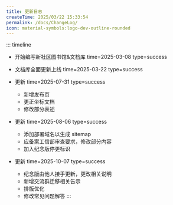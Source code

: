 ```yaml
---
title: 更新日志
createTime: 2025/03/22 15:33:54
permalink: /docs/ChangeLog/
icon: material-symbols:logo-dev-outline-rounded
---
```


::: timeline
- 开始编写新社区图书馆&文档库
  time=2025-03-08 type=success

- 文档库全面更新上线
  time=2025-03-22 type=success

- 更新
  time=2025-07-31 type=success

  - 新增发布页
  - 更正坐标文档
  - 修改部分表述
  
- 更新
  time=2025-08-06 type=success

  - 添加部署域名以生成 sitemap
  - 应备案工信部审查要求，修改部分内容
  - 加入纪念版停更标识

- 更新
  time=2025-10-07 type=success

  - 纪念版由他人接手更新，更改相关说明
  - 新增交流群迁移相关告示
  - 排版优化
  - 修改常见问题解答
:::